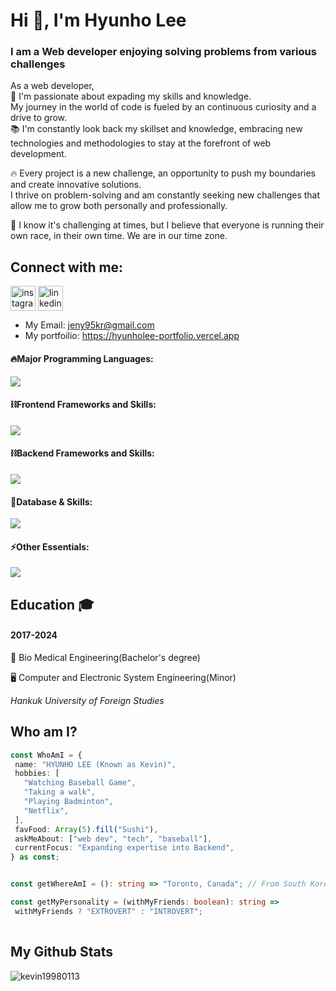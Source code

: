 <h1 align="left">Hi 👋, I'm Hyunho Lee </h1>
<h3 align="left">I am a Web developer enjoying solving problems from various challenges</h3>

As a web developer,<br/>
🚀 I'm passionate about expading my skills and knowledge.<br/> My journey in the world of code is fueled by an continuous curiosity and a drive to grow.<br/> 
📚 I'm constantly look back my skillset and knowledge, embracing new technologies and methodologies to stay at the forefront of web development.

🔥 Every project is a new challenge, an opportunity to push my boundaries and create innovative solutions.<br /> I thrive on problem-solving and am constantly seeking new challenges that allow me to grow both personally and professionally.

🎯 I know it's challenging at times, but I believe that everyone is running their own race, in their own time. We are in our time zone.


## Connect with me:
<p align="left">
<a href="https://instagram.com/hyunho4259" target="_blank"><img align="center" src="https://raw.githubusercontent.com/rahuldkjain/github-profile-readme-generator/master/src/images/icons/Social/instagram.svg" alt="instagram" height="40" width="40" /></a>
<a href="https://www.linkedin.com/in/Hyunho-lee" target="_blank"><img align="center" src="https://images.rawpixel.com/image_png_800/czNmcy1wcml2YXRlL3Jhd3BpeGVsX2ltYWdlcy93ZWJzaXRlX2NvbnRlbnQvbHIvdjk4Mi1kNS0xMF8xLnBuZw.png" alt="linkedin" height="40" width="40" /></a>
</p>

- My Email: jeny95kr@gmail.com
- My portfoilio: https://hyunholee-portfolio.vercel.app

#### 🔥Major Programming Languages:

  <div align="left">
    <img src="https://skillicons.dev/icons?i=c,cpp,js,ts,py" />
  </div>

<!-- Libraries and Frameworks -->

#### ⛓️Frontend Frameworks and Skills:

  <div align="left">      
    <img src="https://skillicons.dev/icons?i=html,css,vite,react,nextjs,tailwind" />
  </div>

#### ⛓️Backend Frameworks and Skills:

  <div align="left">      
    <img src="https://skillicons.dev/icons?i=nodejs,express" />
  </div>
<!-- Databases -->

#### 🧵Database & Skills:

  <div align="left">      
    <img src="https://skillicons.dev/icons?i=postgres,mongodb,postman" />
  </div>

<!-- Tools and Technologies -->

#### ⚡️Other Essentials:

  <div align="left">      
    <img src="https://skillicons.dev/icons?i=github,jest,vitest,npm" />
  </div>
</div>


## Education 🎓
<h4 align="left">2017-2024</h3>
<p align="left">🧬 Bio Medical Engineering(Bachelor's degree)</p>
<p align="left">🖥️ Computer and Electronic System Engineering(Minor)</p>
<p align="left"><i>Hankuk University of Foreign Studies</i></p>


 ## Who am I?
 ```typescript
const WhoAmI = {
  name: "HYUNHO LEE (Known as Kevin)",
  hobbies: [
    "Watching Baseball Game",
    "Taking a walk",
    "Playing Badminton",
    "Netflix",
  ],
  favFood: Array(5).fill("Sushi"),
  askMeAbout: ["web dev", "tech", "baseball"],
  currentFocus: "Expanding expertise into Backend",
} as const;


const getWhereAmI = (): string => "Toronto, Canada"; // From South Korea

const getMyPersonality = (withMyFriends: boolean): string =>
  withMyFriends ? "EXTROVERT" : "INTROVERT";
	
 ```

## My Github Stats
<p><img align="center" src="https://github-readme-streak-stats.herokuapp.com/?user=kevin19980113&theme=highcontrast" alt="kevin19980113" /></p>


